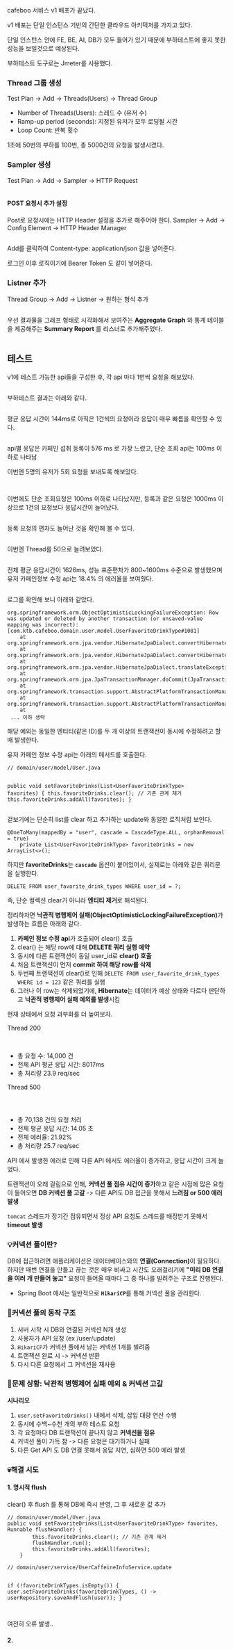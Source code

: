 <p>cafeboo 서비스 v1 배포가 끝났다.</p>
<p>v1 배포는 단일 인스턴스 기반의 간단한 클라우드 아키텍처를 가지고 있다.
<img alt="" src="https://velog.velcdn.com/images/gmltn9233/post/c0a1ce4d-9cd2-4507-967d-2761275d0950/image.png" /></p>
<p>단일 인스턴스 안에 FE, BE, AI, DB가 모두 들어가 있기 때문에 부하테스트에 좋지 못한 성능을 보일것으로 예상된다. 
<img alt="" src="https://velog.velcdn.com/images/gmltn9233/post/28d01a8f-f3a2-4fcd-b9ac-0363f7575d83/image.png" /></p>
<p>부하테스트 도구로는 Jmeter를 사용했다.
<img alt="" src="https://velog.velcdn.com/images/gmltn9233/post/4e63a43c-f782-4207-b221-c53bd6687358/image.png" /></p>
<h3 id="thread-그룹-생성">Thread 그룹 생성</h3>
<p>Test Plan -&gt; Add -&gt; Threads(Users) -&gt; Thread Group
<img alt="" src="https://velog.velcdn.com/images/gmltn9233/post/5e1954a0-d959-496b-99c2-a42393ba9ef5/image.png" /></p>
<ul>
<li>Number of Threads(Users): 스레드 수 (유저 수)</li>
<li>Ramp-up period (seconds): 지정된 유저가 모두 로딩될 시간</li>
<li>Loop Count: 반복 횟수
<img alt="" src="https://velog.velcdn.com/images/gmltn9233/post/02b695a3-2e32-45c4-95e1-5b1224c6f654/image.png" /></li>
</ul>
<p>1초에 50번의 부하를 100번, 총 5000건의 요청을 발생시켰다.</p>
<h3 id="sampler-생성">Sampler 생성</h3>
<p>Test Plan -&gt; Add -&gt; Sampler -&gt; HTTP Request
<img alt="" src="https://velog.velcdn.com/images/gmltn9233/post/5cb3c8e8-2e8d-4f72-9899-7aecd13c6319/image.png" /></p>
<p><img alt="" src="https://velog.velcdn.com/images/gmltn9233/post/0b1cbdd6-68c9-4809-bacb-ca707dcce662/image.png" /></p>
<h4 id="post-요청시-추가-설정">POST 요청시 추가 설정</h4>
<p>Post로 요청시에는 HTTP Header 설정을 추가로 해주어야 한다.
Sampler -&gt; Add -&gt; Config Element -&gt; HTTP Header Manager</p>
<p><img alt="" src="https://velog.velcdn.com/images/gmltn9233/post/8875b901-56d2-439f-a56f-dc3cbbde0ba3/image.png" /></p>
<p>Add를 클릭하여 Content-type: application/json 값을 넣어준다.
<img alt="" src="https://velog.velcdn.com/images/gmltn9233/post/f63990f0-d764-4034-9a89-3825fa53ec17/image.png" /></p>
<p>로그인 이후 로직이기에 Bearer Token 도 같이 넣어준다.
<img alt="" src="https://velog.velcdn.com/images/gmltn9233/post/af2dcf78-cdd7-4c3f-b095-b5e4fa75027a/image.png" /></p>
<h3 id="listner-추가">Listner 추가</h3>
<p>Thread Group -&gt; Add -&gt; Listner -&gt; 원하는 형식 추가</p>
<p><img alt="" src="https://velog.velcdn.com/images/gmltn9233/post/e1caa23c-d40b-49b7-abf3-961fa48e9a38/image.png" /></p>
<p>우선 결과물을 그래프 형태로 시각화해서 보여주는 <strong>Aggregate Graph</strong> 와 통계 테이블을 제공해주는 <strong>Summary Report</strong> 를 리스너로 추가해주었다.</p>
<p><img alt="" src="https://velog.velcdn.com/images/gmltn9233/post/91d7b9a0-21e7-4d88-8141-4181b3a27bb4/image.png" /></p>
<h2 id="테스트">테스트</h2>
<p>v1에 테스트 가능한 api들을 구성한 후, 각 api 마다 1번씩 요청을 해보았다.</p>
<p><img alt="" src="https://velog.velcdn.com/images/gmltn9233/post/9f9d1e3e-10a4-4454-971f-ade573189502/image.png" /></p>
<p>부하테스트 결과는 아래와 같다.</p>
<p><img alt="" src="https://velog.velcdn.com/images/gmltn9233/post/681bce08-daa9-4f63-baed-02ea2f1d1d5b/image.png" /></p>
<p>평균 응답 시간이 144ms로 아직은 1건씩의 요청이라 응답이 매우 빠름을 확인할 수 있다.</p>
<p><img alt="" src="https://velog.velcdn.com/images/gmltn9233/post/5592669a-7fb8-483f-81f3-5b96b4c69be7/image.png" /></p>
<p>api별 응답은 카페인 섭취 등록이 576 ms 로 가장 느렸고, 단순 조회 api는 100ms 이하로 나타남</p>
<p>이번엔 5명의 유저가 5회 요청을 보내도록 해보았다.</p>
<p><img alt="" src="https://velog.velcdn.com/images/gmltn9233/post/8323ea45-3bb7-42cd-ac4b-afa090150ea6/image.png" /></p>
<p><img alt="" src="https://velog.velcdn.com/images/gmltn9233/post/59088b4f-4538-4d21-a264-36c8d8095755/image.png" /></p>
<p>이번에도 단순 조회요청은 100ms 이하로 나타났지만, 등록과 같은 요청은 1000ms 이상으로 1건의 요청보다 응답시간이 늘어났다.</p>
<p><img alt="" src="https://velog.velcdn.com/images/gmltn9233/post/bee3d251-dace-40e1-b2d3-ee76e2362ca9/image.png" /></p>
<p>등록 요청의 편차도 늘어난 것을 확인해 볼 수 있다.</p>
<p><img alt="" src="https://velog.velcdn.com/images/gmltn9233/post/f650e858-b9e0-4da0-846f-4bd09ae74361/image.png" /></p>
<p>이번엔 Thread를 50으로 늘려보았다.</p>
<p><img alt="" src="https://velog.velcdn.com/images/gmltn9233/post/482f5740-1236-4f60-87f6-16b962cb6aa8/image.png" /></p>
<p>전체 평균 응답시간이 1626ms, 성능 표준편차가 800~1600ms 수준으로 발생했으며 유저 카페인정보 수정 api는 18.4% 의 에러율을 보여줬다.</p>
<p><img alt="" src="https://velog.velcdn.com/images/gmltn9233/post/3eb7e361-3afb-4526-8b61-c1a27207d3fb/image.png" /></p>
<p>로그를 확인해 보니 아래와 같았다.</p>
<pre><code class="language-java">org.springframework.orm.ObjectOptimisticLockingFailureException: Row was updated or deleted by another transaction (or unsaved-value mapping was incorrect): [com.ktb.cafeboo.domain.user.model.UserFavoriteDrinkType#1081]
    at org.springframework.orm.jpa.vendor.HibernateJpaDialect.convertHibernateAccessException(HibernateJpaDialect.java:329)
    at org.springframework.orm.jpa.vendor.HibernateJpaDialect.convertHibernateAccessException(HibernateJpaDialect.java:256)
    at org.springframework.orm.jpa.vendor.HibernateJpaDialect.translateExceptionIfPossible(HibernateJpaDialect.java:244)
    at org.springframework.orm.jpa.JpaTransactionManager.doCommit(JpaTransactionManager.java:566)
    at org.springframework.transaction.support.AbstractPlatformTransactionManager.processCommit(AbstractPlatformTransactionManager.java:795)
    at org.springframework.transaction.support.AbstractPlatformTransactionManager.commit(AbstractPlatformTransactionManager.java:758)
    at 
 ... 이하 생략
</code></pre>
<p>해당 예외는 동일한 엔티티(같은 ID)를 두 개 이상의 트랜잭션이 동시에 수정하려고 할 때 발생한다.</p>
<p>유저 카페인 정보 수정 api는 아래의 메서드를 호출한다.</p>
<pre><code class="language-java">// domain/user/model/User.java

public void setFavoriteDrinks(List&lt;UserFavoriteDrinkType&gt; favorites) {
        this.favoriteDrinks.clear(); // 기존 관계 제거
        this.favoriteDrinks.addAll(favorites);
    }</code></pre>
<p>겉보기에는 단순히 list를 clear 하고 추가하는 update와 동일한 로직처럼 보인다. </p>
<pre><code class="language-java">@OneToMany(mappedBy = &quot;user&quot;, cascade = CascadeType.ALL, orphanRemoval = true)
    private List&lt;UserFavoriteDrinkType&gt; favoriteDrinks = new ArrayList&lt;&gt;();</code></pre>
<p>하지만 <strong>favoriteDrinks</strong>는 <strong><code>cascade</code></strong> 옵션이 붙어있어서, 실제로는 아래와 같은 쿼리문을 실행한다.</p>
<pre><code class="language-sql">DELETE FROM user_favorite_drink_types WHERE user_id = ?;</code></pre>
<p>즉, 단순 컬렉션 clear가 아니라 <strong>엔티티 제거</strong>로 해석된다.</p>
<p>정리하자면 <strong>낙관적 병행제어 실패(ObjectOptimisticLockingFailureException)</strong>가 발생하는 흐름은 아래와 같다.</p>
<ol>
<li><strong>카페인 정보 수정 api</strong>가 호출되어 clear() 호출</li>
<li>clear() 는 해당 row에 대해 <strong>DELETE 쿼리 실행 예약</strong></li>
<li>동시에 다른 트랜잭션이 동일 user_id로 <strong>clear() 호출</strong></li>
<li>처음 트랜잭션이 먼저 <strong>commit 하여 해당 row를 삭제</strong></li>
<li>두번째 트랜잭션이 clear()로 인해 <code>DELETE FROM user_favorite_drink_types WHERE id = 123</code> 같은 쿼리를 실행</li>
<li>그러나 이 row는 삭제되었기에, <strong>Hibernate</strong>는 데이터가 예상 상태와 다르다 판단하고 <strong>낙관적 병행제어 실패 예외를 발생</strong>시킴</li>
</ol>
<p>현재 상태에서 요청 과부화를 더 높여보자.</p>
<p>Thread 200</p>
<p><img alt="" src="https://velog.velcdn.com/images/gmltn9233/post/d493da6c-9b33-4214-a95f-1c5f851431cf/image.png" />
<img alt="" src="https://velog.velcdn.com/images/gmltn9233/post/7d52ab05-e5cb-405f-b036-ccdf48026bfb/image.png" /></p>
<ul>
<li>총 요청 수: 14,000 건</li>
<li>전체 API 평균 응답 시간: 8017ms</li>
<li>총 처리량 23.9 req/sec</li>
</ul>
<p>Thread 500</p>
<p><img alt="" src="https://velog.velcdn.com/images/gmltn9233/post/668922e5-d32e-472a-90ff-39ddbb78b38c/image.png" /></p>
<p><img alt="" src="https://velog.velcdn.com/images/gmltn9233/post/d0456130-f869-47ae-a5a4-cc02ed04a98a/image.png" /></p>
<p><img alt="" src="https://velog.velcdn.com/images/gmltn9233/post/d897d2e8-4dae-48ad-adad-082938a6f1ce/image.png" /></p>
<ul>
<li>총 70,138 건의 요청 처리</li>
<li>전체 평균 응답 시간: 14.05 초</li>
<li>전체 에러율: 21.92%</li>
<li>총 처리량 25.7 req/sec</li>
</ul>
<p>API 에서 발생한 에러로 인해 다른 API 에서도 에러율이 증가하고, 응답 시간이 크게 늘었다.</p>
<p>트랜잭션이 오래 걸림으로 인해, <strong>커넥션 풀 점유 시간이 증가</strong>하고 같은 시점에 많은 요청이 들어오면 <strong>DB 커넥션 풀 고갈</strong> -&gt; 다른 API도 DB 접근을 못해서 <strong>느려짐 or 500 에러 발생</strong></p>
<p><code>tomcat</code> 스레드가 장기간 점유되면서 정상 API 요청도 스레드를 배정받기 못해서 <strong>timeout 발생</strong></p>
<h3 id="💡커넥션-풀이란">💡커넥션 풀이란?</h3>
<p>DB에 접근하려면 애플리케이션은 데이터베이스와의 <strong>연결(Connection)</strong>이 필요하다.
하지만 매번 연결을 만들고 끊는 것은 매우 비싸고 시간도 오래걸리기에 <strong>&quot;미리 DB 연결을 여러 개 만들어 놓고&quot;</strong> 요청이 들어올 때마다 그 중 하나를 빌려주는 구조로 진행된다.</p>
<ul>
<li>Spring Boot 에서는 일반적으로 <strong><code>HikariCP</code></strong>를 통해 커넥션 풀을 관리한다.</li>
</ul>
<h3 id="🎯커넥션-풀의-동작-구조">🎯커넥션 풀의 동작 구조</h3>
<ol>
<li>서버 시작 시 DB와 연결된 커넥션 N개 생성</li>
<li>사용자가 API 요청 (ex /user/update)</li>
<li><code>HikariCP</code>가 커넥션 풀에서 남는 커넥션 1개를 빌려줌</li>
<li>트랜잭션 완료 시 -&gt; 커넥션 반환</li>
<li>다시 다른 요청에서 그 커넥션을 재사용</li>
</ol>
<h3 id="🚨문제-상황-낙관적-병행제어-실패-예외--커넥션-고갈">🚨문제 상황: 낙관적 병행제어 실패 예외 &amp; 커넥션 고갈</h3>
<p><strong>시나리오</strong></p>
<ol>
<li><code>user.setFavoriteDrinks()</code> 내에서 삭제, 삽입 대량 연산 수행</li>
<li>동시에 수백~수천 개의 부하 테스트 요청</li>
<li>각 요청마다 DB 트랜잭션이 끝나지 않고 <strong>커넥션을 점유</strong></li>
<li>커넥션 풀이 가득 참 -&gt; 다른 요청은 대기하거나 실패</li>
<li>다른 Get API 도 DB 연결 못해서 응답 지연, 심하면 500 에러 발생</li>
</ol>
<h3 id="💀해결-시도">💀해결 시도</h3>
<h4 id="1-명시적-flush">1. 명시적 flush</h4>
<p>clear() 후 flush 를 통해 DB에 즉시 반영, 그 후 새로운 값 추가</p>
<pre><code class="language-java">// domain/user/model/User.java
public void setFavoriteDrinks(List&lt;UserFavoriteDrinkType&gt; favorites, Runnable flushHandler) {
        this.favoriteDrinks.clear(); // 기존 관계 제거
        flushHandler.run();
        this.favoriteDrinks.addAll(favorites);
    }</code></pre>
<pre><code class="language-java">// domain/user/service/UserCaffeineInfoService.update

if (!favoriteDrinkTypes.isEmpty()) {
                user.setFavoriteDrinks(favoriteDrinkTypes, () -&gt; userRepository.saveAndFlush(user));
            }</code></pre>
<p><img alt="" src="https://velog.velcdn.com/images/gmltn9233/post/3731ad87-9400-4413-8674-87d8ccc0bda7/image.png" /></p>
<p>여전히 오류 발생..</p>
<h4 id="2">2.</h4>